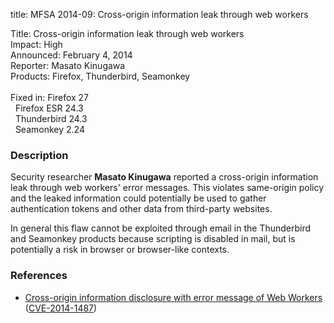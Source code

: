 title: MFSA 2014-09: Cross-origin information leak through web workers

<p>
<span class="label">Title:</span>      Cross-origin information leak through web
workers<br/>
<span class="label">Impact:</span>     High<br/>
<span class="label">Announced:</span>  February 4, 2014<br/>
<span class="label">Reporter:</span>   Masato Kinugawa<br/>
<span class="label">Products:</span>   Firefox, Thunderbird, Seamonkey<br/>
<br/>
<span class="label">Fixed in:</span>   Firefox 27<br/>
<span class="label">&#160;</span>      Firefox ESR 24.3<br/>
<span class="label">&#160;</span>      Thunderbird 24.3<br/>
<span class="label">&#160;</span>      Seamonkey 2.24<br/>
</p>


<h3>Description</h3>

<p>Security researcher <strong>Masato Kinugawa</strong> reported a cross-origin
information leak through web workers' error messages. This violates same-origin
policy and the leaked information could potentially be used to gather
authentication tokens and other data from third-party websites. 
</p>

<p class="note">In general this flaw cannot be exploited through email in the
Thunderbird and Seamonkey products because scripting is disabled in mail, but is
potentially a risk in browser or browser-like contexts.</p>
<h3>References</h3>

<ul>
  <li><a href="https://bugzilla.mozilla.org/show_bug.cgi?id=947592">
       Cross-origin information disclosure with error message of Web Workers</a>
(<a href="http://cve.mitre.org/cgi-bin/cvename.cgi?name=CVE-2014-1487" class="ex-ref">CVE-2014-1487</a>)</li>
</ul>



